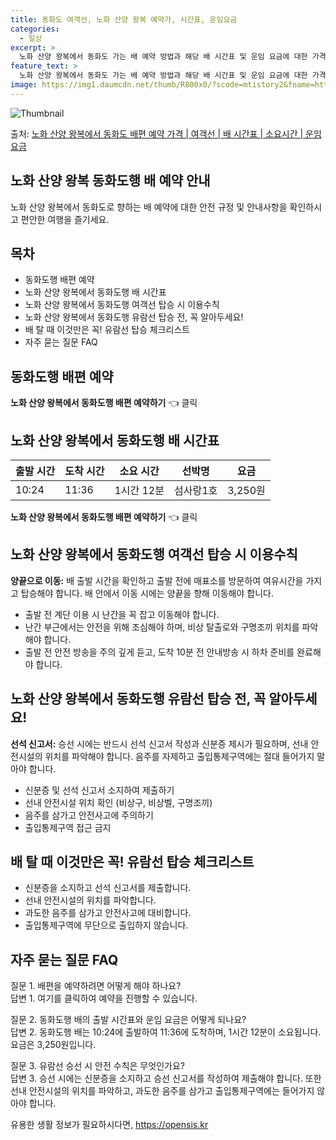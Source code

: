 ```yaml
---
title: 동화도 여객선, 노화 산양 왕복 예약가, 시간표, 운임요금
categories:
  - 일상
excerpt: >
  노화 산양 왕복에서 동화도 가는 배 예약 방법과 해당 배 시간표 및 운임 요금에 대한 가격 정보를 안내 드리겠습니다. 안전하고 재밋는 동화도행 여행을 위해 아래 정보 참고하시기 바랍니다. 동화도행 배편 예약하기 👈 클릭노화 산양 왕복에서 동화도행 배 시간표출발 시간도착 시간소요 시간선박명요금10:2411:361시간 12분섬사랑1호3,250원동화도행 배편 예약하기 👈 클릭노화 산양 왕복에서 동화도행 여객선 탑승 시 이용수칙노화 산양 왕복에서 동화도행 배를 이용할 때 반드시 숙지해야 할 중요한 안전 수칙들이 있습니다. 중요한 내용: 양끝으로 이동: 배 출발 시간을 확인하고 출발 전에 매표소를 방문하여 여유시간을 가지고 탑승해야 합니다. 배 안에서 이동 시에는 양끝을 향해 이동해야 합니다. 1) 출발 전 계단..
feature_text: >
  노화 산양 왕복에서 동화도 가는 배 예약 방법과 해당 배 시간표 및 운임 요금에 대한 가격 정보를 안내 드리겠습니다. 안전하고 재밋는 동화도행 여행을 위해 아래 정보 참고하시기 바랍니다. 동화도행 배편 예약하기 👈 클릭노화 산양 왕복에서 동화도행 배 시간표출발 시간도착 시간소요 시간선박명요금10:2411:361시간 12분섬사랑1호3,250원동화도행 배편 예약하기 👈 클릭노화 산양 왕복에서 동화도행 여객선 탑승 시 이용수칙노화 산양 왕복에서 동화도행 배를 이용할 때 반드시 숙지해야 할 중요한 안전 수칙들이 있습니다. 중요한 내용: 양끝으로 이동: 배 출발 시간을 확인하고 출발 전에 매표소를 방문하여 여유시간을 가지고 탑승해야 합니다. 배 안에서 이동 시에는 양끝을 향해 이동해야 합니다. 1) 출발 전 계단..
image: https://img1.daumcdn.net/thumb/R800x0/?scode=mtistory2&fname=https%3A%2F%2Fblog.kakaocdn.net%2Fdn%2FndjkY%2FbtsHDAqY3sw%2FPPdK44dob5gbnlr8k5nW80%2Fimg.webp
---
```


![Thumbnail](https://img1.daumcdn.net/thumb/R800x0/?scode=mtistory2&fname=https%3A%2F%2Fblog.kakaocdn.net%2Fdn%2FndjkY%2FbtsHDAqY3sw%2FPPdK44dob5gbnlr8k5nW80%2Fimg.webp)

<p>출처: <a href="https://opensis.kr/entry/%EB%85%B8%ED%99%94-%EC%82%B0%EC%96%91-%EC%99%95%EB%B3%B5%EC%97%90%EC%84%9C-%EB%8F%99%ED%99%94%EB%8F%84-%EB%B0%B0%ED%8E%B8-%EC%98%88%EC%95%BD-%EA%B0%80%EA%B2%A9-%EC%97%AC%EA%B0%9D%EC%84%A0-%EB%B0%B0-%EC%8B%9C%EA%B0%84%ED%91%9C-%EC%86%8C%EC%9A%94%EC%8B%9C%EA%B0%84-%EC%9A%B4%EC%9E%84-%EC%9A%94%EA%B8%88" rel="dofollow">노화 산양 왕복에서 동화도 배편 예약 가격 | 여객선 | 배 시간표 | 소요시간 | 운임 요금</a> </p>

## 노화 산양 왕복 동화도행 배 예약 안내

노화 산양 왕복에서 동화도로 향하는 배 예약에 대한 안전 규정 및 안내사항을 확인하시고 편안한 여행을 즐기세요.

## 목차

  * 동화도행 배편 예약
  * 노화 산양 왕복에서 동화도행 배 시간표
  * 노화 산양 왕복에서 동화도행 여객선 탑승 시 이용수칙
  * 노화 산양 왕복에서 동화도행 유람선 탑승 전, 꼭 알아두세요!
  * 배 탈 때 이것만은 꼭! 유람선 탑승 체크리스트
  * 자주 묻는 질문 FAQ



## 동화도행 배편 예약

**노화 산양 왕복에서 동화도행 배편 예약하기** 👈 클릭

## 노화 산양 왕복에서 동화도행 배 시간표

**출발 시간** | **도착 시간** | **소요 시간** | **선박명** | **요금**  
---|---|---|---|---  
10:24 | 11:36 | 1시간 12분 | 섬사랑1호 | 3,250원  
  
**노화 산양 왕복에서 동화도행 배편 예약하기** 👈 클릭

## 노화 산양 왕복에서 동화도행 여객선 탑승 시 이용수칙

**양끝으로 이동:** 배 출발 시간을 확인하고 출발 전에 매표소를 방문하여 여유시간을 가지고 탑승해야 합니다. 배 안에서 이동 시에는
양끝을 향해 이동해야 합니다.

  * 출발 전 계단 이용 시 난간을 꼭 잡고 이동해야 합니다.
  * 난간 부근에서는 안전을 위해 조심해야 하며, 비상 탈출로와 구명조끼 위치를 파악해야 합니다.
  * 출발 전 안전 방송을 주의 깊게 듣고, 도착 10분 전 안내방송 시 하차 준비를 완료해야 합니다.

## 노화 산양 왕복에서 동화도행 유람선 탑승 전, 꼭 알아두세요!

**선석 신고서:** 승선 시에는 반드시 선석 신고서 작성과 신분증 제시가 필요하며, 선내 안전시설의 위치를 파악해야 합니다. 음주를
자제하고 출입통제구역에는 절대 들어가지 말아야 합니다.

  * 신분증 및 선석 신고서 소지하여 제출하기
  * 선내 안전시설 위치 확인 (비상구, 비상벨, 구명조끼)
  * 음주를 삼가고 안전사고에 주의하기
  * 출입통제구역 접근 금지

## 배 탈 때 이것만은 꼭! 유람선 탑승 체크리스트

  * 신분증을 소지하고 선석 신고서를 제출합니다.
  * 선내 안전시설의 위치를 파악합니다.
  * 과도한 음주를 삼가고 안전사고에 대비합니다.
  * 출입통제구역에 무단으로 출입하지 않습니다.

## 자주 묻는 질문 FAQ

질문 1. 배편을 예약하려면 어떻게 해야 하나요?  
답변 1. 여기를 클릭하여 예약을 진행할 수 있습니다.

질문 2. 동화도행 배의 출발 시간표와 운임 요금은 어떻게 되나요?  
답변 2. 동화도행 배는 10:24에 출발하여 11:36에 도착하며, 1시간 12분이 소요됩니다. 요금은 3,250원입니다.

질문 3. 유람선 승선 시 안전 수칙은 무엇인가요?  
답변 3. 승선 시에는 신분증을 소지하고 승선 신고서를 작성하여 제출해야 합니다. 또한 선내 안전시설의 위치를 파악하고, 과도한 음주를
삼가고 출입통제구역에는 들어가지 않아야 합니다.

 

유용한 생활 정보가 필요하시다면, <a href="https://opensis.kr" rel="dofollow">https://opensis.kr</a>


